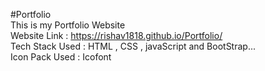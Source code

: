#Portfolio\
This is my Portfolio Website\
Website Link :  https://rishav1818.github.io/Portfolio/ \
Tech Stack Used : HTML , CSS , javaScript and BootStrap...\
Icon Pack Used : Icofont

